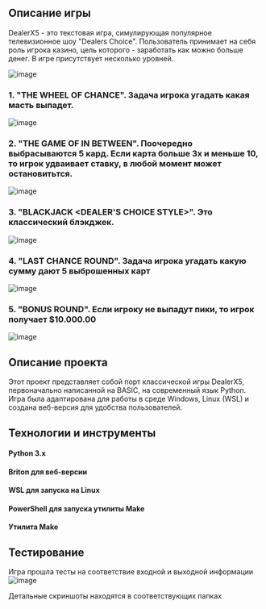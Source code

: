 ## Описание игры
DealerX5 - это текстовая игра, симулирующая популярное телевизионное шоу "Dealers Choice". Пользователь принимает на себя роль игрока казино, цель которого - заработать как можно больше денег. В игре присутствует несколько уровней.

![image](https://github.com/user-attachments/assets/04b4a27f-8668-42f5-9881-428b09c124ea)


### 1. "THE WHEEL OF CHANCE". Задача игрока угадать какая масть выпадет.
![image](https://github.com/user-attachments/assets/31b9908c-c465-4008-b8d0-3ca38713ce8e)


### 2. "THE GAME OF IN BETWEEN". Поочередно выбрасываются 5 кард. Если карта больше 3х и меньше 10, то игрок удваивает ставку, в любой момент может остановитьтся.
![image](https://github.com/user-attachments/assets/a01813bb-fe6d-4026-864a-ba2da89ceaf8)


### 3. "BLACKJACK <DEALER'S CHOICE STYLE>". Это классический блэкджек.
![image](https://github.com/user-attachments/assets/919bbe03-26fd-401c-aa91-e6ca77f6dfac)

### 4. "LAST CHANCE ROUND". Задача игрока угадать какую сумму дают 5 выброшенных карт
![image](https://github.com/user-attachments/assets/2d30dfdc-d9d4-47a8-bb29-1c3d2de42e48)

### 5. "BONUS ROUND". Если игроку не выпадут пики, то игрок получает $10.000.00
![image](https://github.com/user-attachments/assets/e62a703d-d5be-43d4-a821-414aad894965)

## Описание проекта
Этот проект представляет собой порт классической игры DealerX5, первоначально написанной на BASIC, на современный язык Python. Игра была адаптирована для работы в среде Windows, Linux (WSL) и создана веб-версия для удобства пользователей.

## Технологии и инструменты
#### Python 3.x
#### Briton для веб-версии
#### WSL для запуска на Linux
#### PowerShell для запуска утилиты Make
#### Утилита Make

## Тестирование
Игра прошла тесты на соответствие входной и выходной информации
![image](https://github.com/user-attachments/assets/e220ea9d-dec9-42d6-9a84-7fe3b6bbbe92)

Детальные скриншоты находятся в соответствующих папках
